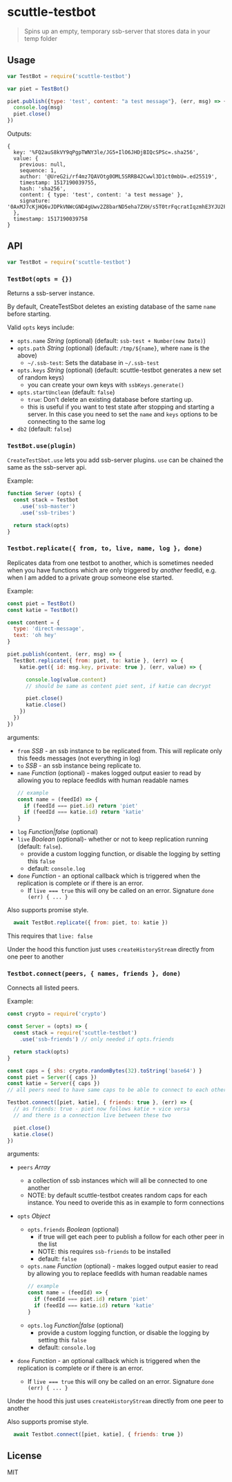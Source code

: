 # scuttle-testbot

> Spins up an empty, temporary ssb-server that stores data in your temp folder


## Usage

```js
var TestBot = require('scuttle-testbot')

var piet = TestBot()

piet.publish({type: 'test', content: "a test message"}, (err, msg) => {
  console.log(msg)
  piet.close()
})
```

Outputs:
```
{
  key: '%FQ2auS8kVY9qPgpTWNY3le/JG5+IlO6JHDjBIQcSPSc=.sha256',
  value: {
    previous: null,
    sequence: 1,
    author: '@UreG2i/rf4mz7QAVOtg0OML5SRRB42Cwwl3D1ct0mbU=.ed25519',
    timestamp: 1517190039755,
    hash: 'sha256',
    content: { type: 'test', content: 'a test message' },
    signature: '0AxMJ7cKjHQ6vJDPkVNWcGND4gUwv2Z8barND5eha7ZXH/s5T0trFqcratIqzmhE3YJU2FY61Rf1S/Za2foLCA==.sig.ed25519'
  },
  timestamp: 1517190039758
}
```

## API

```js
var TestBot = require('scuttle-testbot')
```

### `TestBot(opts = {})`

Returns a ssb-server instance.

By default, CreateTestSbot deletes an existing database of the same `name` before starting.

Valid `opts` keys include:
- `opts.name` *String* (optional) (default: `ssb-test + Number(new Date)`)
- `opts.path` *String* (optional) (default: `/tmp/${name}`, where `name` is the above)
    - `~/.ssb-test`: Sets the database in `~/.ssb-test`
- `opts.keys` *String* (optional) (default: scuttle-testbot generates a new set of random keys)
    - you can create your own keys with `ssbKeys.generate()`
- `opts.startUnclean` (default: `false`)
    - `true`: Don't delete an existing database before starting up.
    - this is useful if you want to test state after stopping and starting a server. In this case you need to set the `name` and `keys` options to be connecting to the same log
- `db2` (default: `false`)

### `TestBot.use(plugin)`

`CreateTestSbot.use` lets you add ssb-server plugins. `use` can be chained the same as the ssb-server api.

Example:

```js
function Server (opts) {
  const stack = Testbot
    .use('ssb-master')
    .use('ssb-tribes')

  return stack(opts)
}
```

### `Testbot.replicate({ from, to, live, name, log }, done)`

Replicates data from one testbot to another, which is sometimes needed when you have functions
which are only triggered by _another_ feedId, e.g. when I am added to a private group someone else started.

Example:

```js
const piet = TestBot()
const katie = TestBot()

const content = {
  type: 'direct-message',
  text: 'oh hey'
}

piet.publish(content, (err, msg) => {
  TestBot.replicate({ from: piet, to: katie }, (err) => {
    katie.get({ id: msg.key, private: true }, (err, value) => {

      console.log(value.content)
      // should be same as content piet sent, if katie can decrypt

      piet.close()
      katie.close()
    })
  })
})
```

arguments:
- `from` *SSB* - an ssb instance to be replicated from. This will replicate only this feeds messages (not everything in log)
- `to` *SSB* - an ssb instance being replicate to.
- `name` *Function* (optional) - makes logged output easier to read by allowing you to replace feedIds with human readable names
    ```js
    // example
    const name = (feedId) => {
      if (feedId === piet.id) return 'piet'
      if (feedId === katie.id) return 'katie'
    }
    ```
- `log` *Function|false* (optional)
- `live` *Boolean* (optional)- whether or not to keep replication running (default: `false`).
    - provide a custom logging function, or disable the logging by setting this `false`
    - default: `console.log`
- `done` *Function* - an optional callback which is triggered when the replication is complete or if there is an error.
    - If `live === true` this will ony be called on an error. Signature `done (err) { ... }`

Also supports promise style.
```js
  await TestBot.replicate({ from: piet, to: katie })
```
This requires that `live: false`

Under the hood this function just uses `createHistoryStream` directly from one peer to another

### `Testbot.connect(peers, { names, friends }, done)`

Connects all listed peers.

Example:

```js
const crypto = require('crypto')

const Server = (opts) => {
  const stack = require('scuttle-testbot')
    .use('ssb-friends') // only needed if opts.friends

  return stack(opts)
}

const caps = { shs: crypto.randomBytes(32).toString('base64') }
const piet = Server({ caps })
const katie = Server({ caps })
// all peers need to have same caps to be able to connect to each other

Testbot.connect([piet, katie], { friends: true }, (err) => {
  // as friends: true - piet now follows katie + vice versa
  // and there is a connection live between these two

  piet.close()
  katie.close()
})
```

arguments:
- `peers` *Array*
    - a collection of ssb instances which will all be connected to one another
    - NOTE: by default scuttle-testbot creates random caps for each instance. You need to overide this as in example to form connections

- `opts` *Object*
    - `opts.friends` *Boolean* (optional)
        - if true will get each peer to publish a follow for each other peer in the list
        - NOTE: this requires `ssb-friends` to be installed
        - default: `false`
    - `opts.name` *Function* (optional) - makes logged output easier to read by allowing you to replace feedIds with human readable names
        ```js
        // example
        const name = (feedId) => {
          if (feedId === piet.id) return 'piet'
          if (feedId === katie.id) return 'katie'
        }
        ```
    - `opts.log` *Function|false* (optional)
        - provide a custom logging function, or disable the logging by setting this `false`
        - default: `console.log`

- `done` *Function* - an optional callback which is triggered when the replication is complete or if there is an error.
    - If `live === true` this will ony be called on an error. Signature `done (err) { ... }`

Under the hood this just uses `createHistoryStream` directly from one peer to another

Also supports promise style.
```js
  await Testbot.connect([piet, katie], { friends: true })
```

## License

MIT


